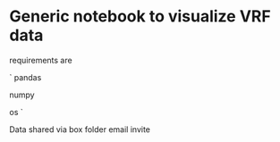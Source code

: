 # Generic notebook to visualize VRF data

requirements are 

`
pandas

numpy

os
`


Data shared via box folder email invite